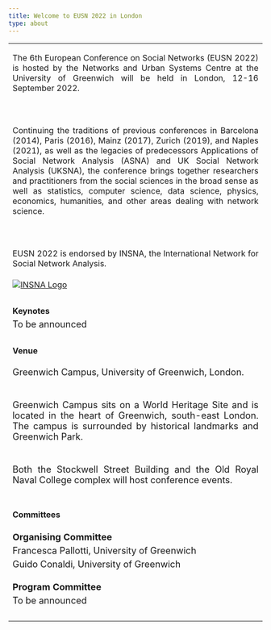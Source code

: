 ```yaml
---
title: Welcome to EUSN 2022 in London
type: about
---
```


  <table>
  <tr>
    <td><p align="justify">The 6th European Conference on Social Networks (EUSN 2022) is hosted by the Networks and Urban Systems Centre at the University of Greenwich will be held in London, 12-16 September 2022.</p></td>
  </tr>
   <tr>
    <td><br></td>
  </tr>
    <tr>
    <td><p align="justify">Continuing the traditions of previous conferences in Barcelona (2014), Paris (2016), Mainz (2017), Zurich (2019), and Naples (2021), as well as the legacies of predecessors Applications of Social Network Analysis (ASNA) and UK Social Network Analysis (UKSNA), the conference brings together researchers and practitioners from the social sciences in the broad sense as well as statistics, computer science, data science, physics, economics, humanities, and other areas dealing with network science. </p></td>
  </tr>
   <tr>
    <td><br></td>
  </tr>
   <tr>
    <td><p align="justify">EUSN 2022 is endorsed by INSNA, the International Network for Social Network Analysis.</p></td>
  </tr>
     <tr>
    <td><a title="INSNA" href="https://www.insna.org/" target="_blank" > <img class="my-12 max-w-full mx-auto" src="/img/INSNA_logo.png" alt="INSNA Logo"></a></td>
  </tr>
    <tr>
    <td><br></td>
  </tr>
  <tr>
    <td><b>Keynotes</b></td>
  </tr>
   <tr>
    <td><font size="4">To be announced</font></td>
  </tr>
  <tr>
    <td><br></td>
  </tr>
  <tr>
    <td><b>Venue</b></td>
  </tr>
   <tr>
    <td><p align="left"><font size="4">Greenwich Campus, University of Greenwich, London.</font></p></td>
  </tr>
    <tr>
    <td></td>
  </tr>
   <tr>
    <td><p align="justify"><font size="4">Greenwich Campus sits on a World Heritage Site and is located in the heart of Greenwich, south-east London. The campus is surrounded by historical landmarks and Greenwich Park.</font></p></td>
  </tr>
    <tr>
    <td></td>
  </tr>
     <tr>
    <td><p align="justify"><font size="4">Both the Stockwell Street Building and the Old Royal Naval College complex will host conference events.</font></p></td>
  </tr>
   <tr>
    <td><br></td>
  </tr>
    <tr>
    <td><b>Committees</b></td>
  </tr>
   <tr>
    <td></td>
  </tr>
   <tr>
    <td></td>
  </tr>
     <tr>
    <td></td>
  </tr>
   <tr>
    <td><font size="4"><b>Organising Committee</b></font></td>
  </tr>
   <tr>
    <td><font size="4">Francesca Pallotti, University of Greenwich</font></td>
  </tr>
   <tr>
    <td><font size="4">Guido Conaldi, University of Greenwich</font></td>
   </tr>
    <tr>
    <td></td>
  </tr>
    <tr>
    <td></td>
  </tr>
     <tr>
   <tr>
    <td></td>
  </tr>
    <td> <font size="4"> <b>Program Committee</b></font></td>
  </tr>
       <tr>
    <td><font size="4">To be announced</font></td>
  </tr>
    <tr>
    <td><br></td>
  </tr>
</table>      


